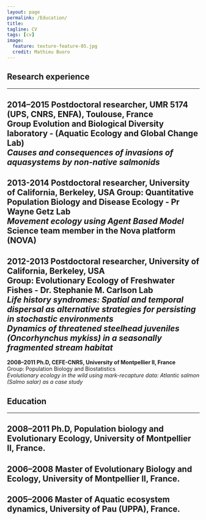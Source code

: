 ```yaml
---
layout: page
permalink: /Education/
title: 
tagline: CV
tags: [cv]
image:
  feature: texture-feature-05.jpg
  credit: Mathieu Buoro
---
```



## Research experience  
---


**2014–2015 Postdoctoral researcher, UMR 5174 (UPS, CNRS, ENFA), Toulouse, France**  
Group Evolution and Biological Diversity laboratory - (Aquatic Ecology and Global Change  Lab)  
*Causes and consequences of invasions of aquasystems by non-native salmonids*  
---

**2013-2014 Postdoctoral researcher, University of California, Berkeley, USA**
Group: Quantitative Population Biology and Disease Ecology - Pr Wayne Getz Lab  
*Movement ecology using Agent Based Model*  
Science team member in the Nova platform (NOVA)  
---

**2012-2013 Postdoctoral researcher, University of California, Berkeley, USA**  
Group: Evolutionary Ecology of Freshwater Fishes - Dr. Stephanie M. Carlson Lab  
 *Life history syndromes: Spatial and temporal dispersal as alternative strategies for persisting in stochastic environments*  
 *Dynamics of threatened steelhead juveniles (Oncorhynchus mykiss) in a seasonally fragmented stream habitat*  
---

**2008–2011 Ph.D, CEFE-CNRS, University of Montpellier II, France**  
Group: Population Biology and Biostatistics  
*Evolutionary ecology in the wild using mark-recapture data: Atlantic salmon (Salmo salar) as a case study*  

## Education  
---

2008–2011 Ph.D, Population biology and Evolutionary Ecology, University of Montpellier II, France.   
---  

2006–2008 Master of Evolutionary Biology and Ecology, University of Montpellier II, France.  
---  

2005–2006 Master of Aquatic ecosystem dynamics, University of Pau (UPPA), France.  
---  
